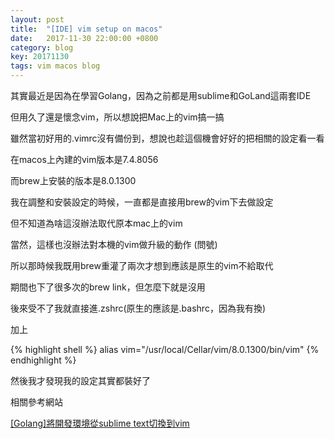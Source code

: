 ```yaml
---
layout: post
title:  "[IDE] vim setup on macos"
date:   2017-11-30 22:00:00 +0800
category: blog
key: 20171130
tags: vim macos blog 
---
```

其實最近是因為在學習Golang，因為之前都是用sublime和GoLand這兩套IDE

但用久了還是懷念vim，所以想說把Mac上的vim搞一搞

雖然當初好用的.vimrc沒有備份到，想說也趁這個機會好好的把相關的設定看一看

<!--more-->

在macos上內建的vim版本是7.4.8056

而brew上安裝的版本是8.0.1300


我在調整和安裝設定的時候，一直都是直接用brew的vim下去做設定

但不知道為啥這沒辦法取代原本mac上的vim

當然，這樣也沒辦法對本機的vim做升級的動作 (問號)


所以那時候我既用brew重灌了兩次才想到應該是原生的vim不給取代

期間也下了很多次的brew link，但怎麼下就是沒用

後來受不了我就直接進.zshrc(原生的應該是.bashrc，因為我有換)

加上

{% highlight shell %}
alias vim="/usr/local/Cellar/vim/8.0.1300/bin/vim"
{% endhighlight %}


然後我才發現我的設定其實都裝好了


相關參考網站

[\[Golang\]將開發環境從sublime text切換到vim][vim]

[vim]: http://www.evanlin.com/switch-ide-to-vim/
